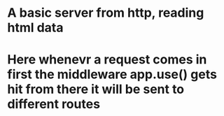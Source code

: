 # A basic server from http, reading html data

# Here whenevr a request comes in first the middleware app.use() gets hit from there it will be sent to different routes